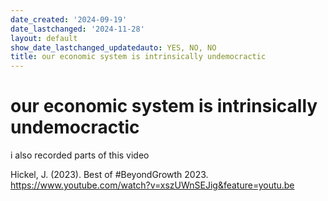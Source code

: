 ```yaml
---
date_created: '2024-09-19'
date_lastchanged: '2024-11-28'
layout: default
show_date_lastchanged_updatedauto: YES, NO, NO
title: our economic system is intrinsically undemocractic
---
```

# our economic system is intrinsically undemocractic 



i also recorded parts of this video

Hickel, J. (2023). Best of #BeyondGrowth 2023. https://www.youtube.com/watch?v=xszUWnSEJig&feature=youtu.be